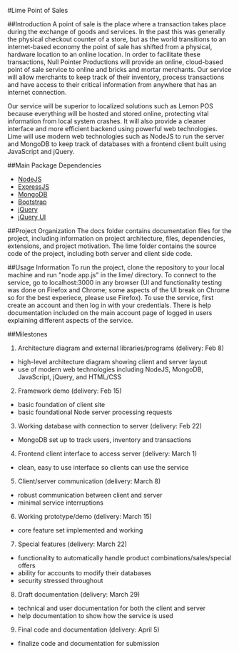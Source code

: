 #Lime Point of Sales

##Introduction
A point of sale is the place where a transaction takes place during the exchange of goods and services.  In the past this was generally the physical checkout counter of a store, but as the world transitions to an internet-based economy the point of sale has shifted from a physical, hardware location to an online location.  In order to facilitate these transactions, Null Pointer Productions will provide an online, cloud-based point of sale service to online and bricks and mortar merchants.  Our service will allow merchants to keep track of their inventory, process transactions and have access to their critical information from anywhere that has an internet connection.

Our service will be superior to localized solutions such as Lemon POS because everything will be hosted and stored online, protecting vital information from local system crashes.  It will also provide a cleaner interface and more efficient backend using powerful web technologies.  Lime will use modern web technologies such as NodeJS to run the server and MongoDB to keep track of databases with a frontend client built using JavaScript and jQuery.

##Main Package Dependencies
* [NodeJS](http://nodejs.org)
* [ExpressJS](http://expressjs.com)
* [MongoDB](http://mongodb.org)
* [Bootstrap](http://twitter.github.io/bootstrap/)
* [jQuery](http://jquery.com)
* [jQuery UI](http://jqueryui.com)

##Project Organization
The docs folder contains documentation files for the project, including information on project architecture, files, dependencies, extensions, and project motivation. The lime folder contains the source code of the project, including both server and client side code.

##Usage Information
To run the project, clone the repository to your local machine and run "node app.js" in the lime/ directory. To connect to the service, go to localhost:3000 in any browser (UI and functionality testing was done on Firefox and Chrome; some aspects of the UI break on Chrome so for the best experiece, please use Firefox).
To use the service, first create an account and then log in with your credentials. There is help documentation included on the main account page of logged in users explaining different aspects of the service.

##Milestones

1. Architecture diagram and external libraries/programs (delivery: Feb 8)
  * high-level architecture diagram showing client and server layout
  * use of modern web technologies including NodeJS, MongoDB, JavaScript, jQuery, and HTML/CSS
2. Framework demo (delivery: Feb 15)
  * basic foundation of client site
  * basic foundational Node server processing requests
3. Working database with connection to server (delivery: Feb 22)
  * MongoDB set up to track users, inventory and transactions
4. Frontend client interface to access server (delivery: March 1)
  * clean, easy to use interface so clients can use the service
5. Client/server communication (delivery: March 8)
  * robust communication between client and server
  * minimal service interruptions
6. Working prototype/demo (delivery: March 15)
  * core feature set implemented and working
7. Special features (delivery: March 22)
  * functionality to automatically handle product combinations/sales/special offers
  * ability for accounts to modify their databases
  * security stressed throughout
8. Draft documentation (delivery: March 29)
  * technical and user documentation for both the client and server
  * help documentation to show how the service is used
9. Final code and documentation (delivery: April 5)
  * finalize code and documentation for submission
